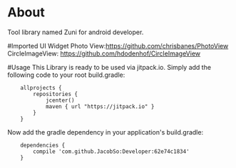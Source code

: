 # About
Tool library named Zuni for android developer.

#Imported UI Widget
Photo View:https://github.com/chrisbanes/PhotoView
CircleImageView: https://github.com/hdodenhof/CircleImageView

#Usage
This Library is ready to be used via jitpack.io. Simply add the following code to your root build.gradle:

        allprojects {
            repositories {
                jcenter()
                maven { url "https://jitpack.io" }
            }
        }
Now add the gradle dependency in your application's build.gradle:

        dependencies {
            compile 'com.github.JacobSo:Developer:62e74c1834'
        }
